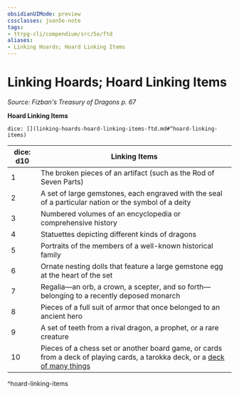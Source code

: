 ```yaml
---
obsidianUIMode: preview
cssclasses: json5e-note
tags:
- ttrpg-cli/compendium/src/5e/ftd
aliases:
- Linking Hoards; Hoard Linking Items
---
```

# Linking Hoards; Hoard Linking Items
*Source: Fizban's Treasury of Dragons p. 67* 

**Hoard Linking Items**

`dice: [](linking-hoards-hoard-linking-items-ftd.md#^hoard-linking-items)`

| dice: d10 | Linking Items |
|-----------|---------------|
| 1 | The broken pieces of an artifact (such as the Rod of Seven Parts) |
| 2 | A set of large gemstones, each engraved with the seal of a particular nation or the symbol of a deity |
| 3 | Numbered volumes of an encyclopedia or comprehensive history |
| 4 | Statuettes depicting different kinds of dragons |
| 5 | Portraits of the members of a well-known historical family |
| 6 | Ornate nesting dolls that feature a large gemstone egg at the heart of the set |
| 7 | Regalia—an orb, a crown, a scepter, and so forth—belonging to a recently deposed monarch |
| 8 | Pieces of a full suit of armor that once belonged to an ancient hero |
| 9 | A set of teeth from a rival dragon, a prophet, or a rare creature |
| 10 | Pieces of a chess set or another board game, or cards from a deck of playing cards, a tarokka deck, or a [deck of many things](Інструменти%20ДМ/CLI/items/deck-of-many-things-xdmg.md) |
^hoard-linking-items